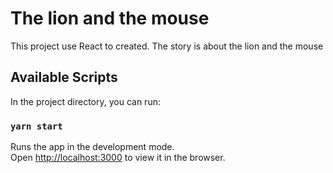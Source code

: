 # The lion and the mouse

This project use React to created.
The story is about the lion and the mouse

## Available Scripts

In the project directory, you can run:

### `yarn start`

Runs the app in the development mode.\
Open [http://localhost:3000](http://localhost:3000) to view it in the browser.

